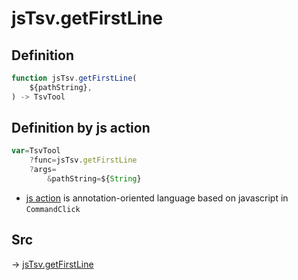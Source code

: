 # jsTsv.getFirstLine

## Definition

```js.js
function jsTsv.getFirstLine(
	${pathString},
) -> TsvTool
```


## Definition by js action

```js.js
var=TsvTool
	?func=jsTsv.getFirstLine
	?args=
		&pathString=${String}
```

- [js action](#) is annotation-oriented language based on javascript in `CommandClick`



## Src

-> [jsTsv.getFirstLine](https://github.com/puutaro/CommandClick/blob/master/app/src/main/java/com/puutaro/commandclick/fragment_lib/terminal_fragment/js_interface/tsv/JsTsv.kt#L34)


